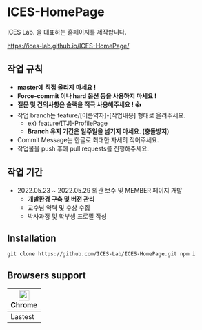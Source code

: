 # ICES-HomePage
ICES Lab. 을 대표하는 홈페이지를 제작합니다.

<https://ices-lab.github.io/ICES-HomePage/>


## 작업 규칙
 - **master에 직접 올리지 마세요 !**
 - **Force-commit 이나 hard 옵션 등을 사용하지 마세요 !**
 - **질문 및 건의사항은 슬랙을 적극 사용해주세요 ! :+1:**
 - 작업 branch는 feature/[이름약자]-[작업내용] 형태로 올려주세요. 
   - ex) feature/[TJ]-ProfilePage
   - **Branch 유지 기간은 일주일을 넘기지 마세요. (충돌방지)**
 - Commit Message는 한글로 최대한 자세히 적어주세요.
 - 작업물을 push 후에 pull requests를 진행해주세요.


## 작업 기간
- 2022.05.23 ~ 2022.05.29 외관 보수 및 MEMBER 페이지 개발
  - **개발환경 구축 및 버전 관리**
  - 교수님 약력 및 수상 수집
  - 박사과정 및 학부생 프로필 작성

## Installation
`
git clone https://github.com/ICES-Lab/ICES-HomePage.git
npm i
`

## Browsers support

| [<img src="https://raw.githubusercontent.com/alrra/browser-logos/master/src/chrome/chrome_48x48.png" alt="Chrome" width="24px" height="24px" />](http://godban.github.io/browsers-support-badges/)<br/>Chrome | 
| --------- |
|   Lastest   |
